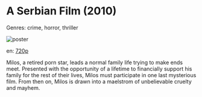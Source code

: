 # A Serbian Film (2010)

Genres: crime, horror, thriller

![poster](http://image.tmdb.org/t/p/w500/edM906NOM5WxaaAMeTsgDeqnBDr.jpg)

en:
  [720p](magnet:?xt=urn:btih:6756BA6A9E76BFB5F2236965BAC0F4C7A19F543C&tr=udp://glotorrents.pw:6969/announce&tr=udp://tracker.opentrackr.org:1337/announce&tr=udp://torrent.gresille.org:80/announce&tr=udp://tracker.openbittorrent.com:80&tr=udp://tracker.coppersurfer.tk:6969&tr=udp://tracker.leechers-paradise.org:6969&tr=udp://p4p.arenabg.ch:1337&tr=udp://tracker.internetwarriors.net:1337)
  


Milos, a retired porn star, leads a normal family life trying to make ends meet. Presented with the opportunity of a lifetime to financially support his family for the rest of their lives, Milos must participate in one last mysterious film. From then on, Milos is drawn into a maelstrom of unbelievable cruelty and mayhem.